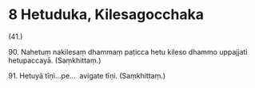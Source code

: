 # 8 Hetuduka, Kilesagocchaka

(41.)

90\. Nahetuṃ nakilesaṃ dhammaṃ paṭicca hetu kileso dhammo uppajjati hetupaccayā. (Saṃkhittaṃ.)

91\. Hetuyā tīṇi…pe…  avigate tīṇi. (Saṃkhittaṃ.)
